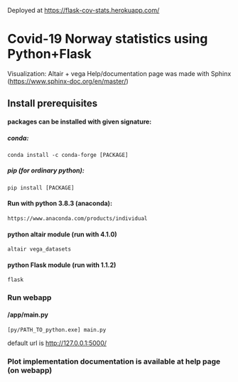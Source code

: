 
Deployed at https://flask-cov-stats.herokuapp.com/
# Covid-19 Norway statistics using Python+Flask
Visualization: Altair + vega
Help/documentation page was made with Sphinx (https://www.sphinx-doc.org/en/master/)
## Install prerequisites
#### packages can be installed with given signature:
##### conda:
	conda install -c conda-forge [PACKAGE]
##### pip (for ordinary python):
	pip install [PACKAGE]
#### Run with python 3.8.3 (anaconda):
	https://www.anaconda.com/products/individual
	



#### python altair module (run with 4.1.0)
	altair vega_datasets
#### python Flask module (run with 1.1.2)
	flask
    
### Run webapp
#### /app/main.py
	[py/PATH_TO_python.exe] main.py
default url is http://127.0.0.1:5000/
### Plot implementation documentation is available at help page (on webapp)







